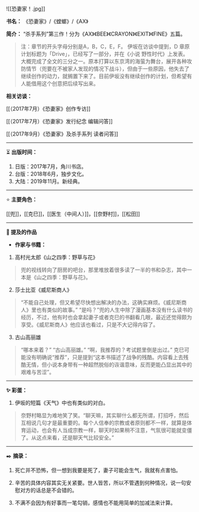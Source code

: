 
![[恐妻家！.jpg]]

**书名：** 《恐妻家》/《螳螂》/《AX》

**简介：**  “杀手系列”第三作！分为《AX》《BEE》《CRAYON》《EXIT》《FINE》五篇。

> 注：章节的开头字母分别是A，B，C，E，F。
> 伊坂在访谈中提到，D 章原计划标题为「Drive」，已经写了一部分，并在《小说 野性时代》上发表。大概完成了全文的三分之一。原本打算以东京湾的海萤为舞台，展开各种攻防情节（兜要在不被家人发现的情况下战斗），但由于一些原因，他失去了继续创作的动力，就搁置下来了。目前伊坂没有继续创作的计划，但希望有人能借用这个创意把后续写出来。

**相关访谈：** 

[[（2017年7月）《恐妻家》创作专访]] 

[[（2017年7月）《恐妻家》发行纪念 编辑问答]]

[[（2017年9月）《恐妻家》及杀手系列 读者问答]] 

---

⏳ **出版时间：** 

1. 日版：2017年7月，角川书店。
2. 台版：2018年6月，独步文化。
3. 大陆：2019年11月。新经典。

---

⭐ **主要角色：**

[[兜]]，[[克巳]]，[[医生（中间人）]]，[[奈野村]]，[[松田]] 

---

**📜 提及的作品**

- **作家与书籍：** 

1. 高村光太郎《山之四季：野草与花》

> 兜的视线转向了厨房的吧台，那里堆放着很多读了一半的书和杂志，其中一本是《山之四季：野草与花》。

2. 莎士比亚《威尼斯商人》

> “不能自己处理，但又希望尽快想出解决的办法，这确实麻烦。《威尼斯商人》里也有类似的故事。”
> “是吗？”兜的人生中除了漫画基本没有什么读书的经历，不过，他有时也会拿起妻子或者克巳的书翻看几眼，最近还觉得颇为享受。《威尼斯商人》他应该也看过，只是不大记得内容了。

3. 古山高丽雄

> “哪本来着？”
> “古山高丽雄。”
> “啊，我推荐的？考试题里倒是出过。”
> 克巳可能没有明确说“推荐”，只是提到“这本书描述了战争的残酷。内容看上去残酷无情，但小说本身带有一种超然脱俗的诙谐意味，反而更能凸显出其中的艰难与苦涩”。

---

**✨ 彩蛋：** 

1. 伊坂的短篇《天气》中也有类似的对白。

> 奈野村略显为难地笑了笑。“聊天嘛，其实聊什么都无所谓，打招呼，然后互相说几句才是最重要的。每个人信奉的宗教或者原则都不一样，就算是体育运动，也会有人当成宗教一样，聊天时如果稍不注意，气氛很可能就变僵了。从这点来看，还是聊天气比较安全。”

---

✒️ **摘录：** 

1. 死亡并不恐怖，但一想到我要是死了，妻子可能会生气，我就有点害怕。

2. 辛苦的具体内容其实无关紧要。世人皆苦，所以不管遇到何种情况，说一句安慰对方的话总是不会错的。

3. 不满不会因为有好事而一笔勾销，感情也不能用简单的加减法来计算。